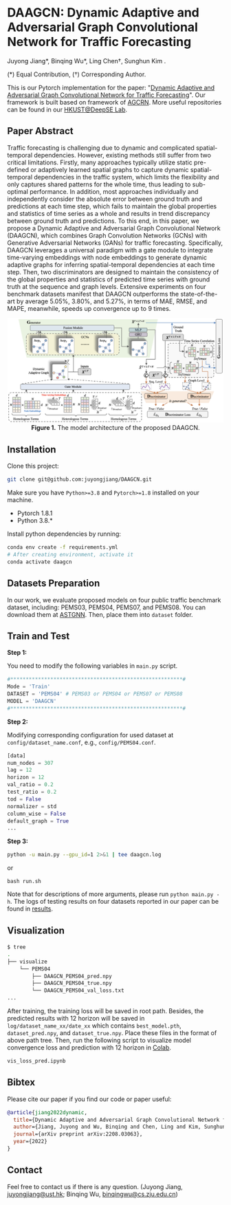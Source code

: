 # DAAGCN: Dynamic Adaptive and Adversarial Graph Convolutional Network for Traffic Forecasting
Juyong Jiang\*, Binqing Wu\*, Ling Chen†, Sunghun Kim .

(\*) Equal Contribution, (†) Corresponding Author.

This is our Pytorch implementation for the paper: "[Dynamic Adaptive and Adversarial Graph Convolutional Network for Traffic Forecasting](https://arxiv.org/abs/2208.03063)".
Our framework is built based on framework of [AGCRN](https://github.com/LeiBAI/AGCRN). More useful repositories can be found in our [HKUST@DeepSE Lab](https://github.com/AIM-SE).

## Paper Abstract
Traffic forecasting is challenging due to dynamic and complicated spatial-temporal dependencies. However, existing methods still suffer from two critical limitations. Firstly, many approaches typically utilize static pre-defined or adaptively learned spatial graphs to capture dynamic spatial-temporal dependencies in the traffic system, which limits the flexibility and only captures shared patterns for the whole time, thus leading to sub-optimal performance. In addition, most approaches individually and independently consider the absolute error between ground truth and predictions at each time step, which fails to maintain the global properties and statistics of time series as a whole and results in trend discrepancy between ground truth and predictions. To this end, in this paper, we propose a Dynamic Adaptive and Adversarial Graph Convolutional Network (DAAGCN), which combines Graph Convolution Networks (GCNs) with Generative Adversarial Networks (GANs) for traffic forecasting. Specifically, DAAGCN leverages a universal paradigm with a gate module to integrate time-varying embeddings with node embeddings to generate dynamic adaptive graphs for inferring spatial-temporal dependencies at each time step. Then, two discriminators are designed to maintain the consistency of the global properties and statistics of predicted time series with ground truth at the sequence and graph levels. Extensive experiments on four benchmark datasets manifest that DAAGCN outperforms the state-of-the-art by average 5.05%, 3.80%, and 5.27%, in terms of MAE, RMSE, and MAPE, meanwhile, speeds up convergence up to 9 times.

<p align="center">
  <img src="./DAAGCN.png" alt="DAAGCN Framework" width="800">
  <br>
  <b>Figure 1.</b> The model architecture of the proposed DAAGCN.
</p>

## Installation
Clone this project:

```bash
git clone git@github.com:juyongjiang/DAAGCN.git
```

Make sure you have `Python>=3.8` and `Pytorch>=1.8` installed on your machine. 

* Pytorch 1.8.1
* Python 3.8.*

Install python dependencies by running:

```bash
conda env create -f requirements.yml
# After creating environment, activate it
conda activate daagcn
```

## Datasets Preparation
In our work, we evaluate proposed models on four public traffic benchmark dataset, including: PEMS03, PEMS04, PEMS07, and PEMS08.
You can download them at [ASTGNN](https://github.com/guoshnBJTU/ASTGNN). Then, place them into `dataset` folder.

## Train and Test
**Step 1:**

You need to modify the following variables in `main.py` script. 
```python
#********************************************************#
Mode = 'Train'
DATASET = 'PEMS04' # PEMS03 or PEMS04 or PEMS07 or PEMS08
MODEL = 'DAAGCN'
#********************************************************#
```

**Step 2:**

Modifying corresponding configuration for used dataset at `config/dataset_name.conf`, e.g., `config/PEMS04.conf`.

```python
[data]
num_nodes = 307
lag = 12
horizon = 12
val_ratio = 0.2
test_ratio = 0.2
tod = False
normalizer = std
column_wise = False
default_graph = True
...
```

**Step 3:**
```bash
python -u main.py --gpu_id=1 2>&1 | tee daagcn.log
```
or 

```
bash run.sh
```

Note that for descriptions of more arguments, please run `python main.py -h`. The logs of testing results on four datasets reported in our paper can be found in [results](https://github.com/juyongjiang/DAAGCN/tree/master/results).

## Visualization
```bash
$ tree
.
├── visualize
    └── PEMS04
        ├── DAAGCN_PEMS04_pred.npy
        ├── DAAGCN_PEMS04_true.npy
        └── DAAGCN_PEMS04_val_loss.txt
...
``` 
After training, the training loss will be saved in root path. Besides, the predicted results with 12 horizon will be saved in `log/dataset_name_xx/date_xx` which contains `best_model.pth`, `dataset_pred.npy`, and `dataset_true.npy`. Place these files in the format of above path tree. Then, run the following script to visualize model convergence loss and prediction with 12 horizon in [Colab](https://colab.research.google.com/?utm_source=scs-index). 
```bash
vis_loss_pred.ipynb
```

## Bibtex
Please cite our paper if you find our code or paper useful:
```bibtex
@article{jiang2022dynamic,
  title={Dynamic Adaptive and Adversarial Graph Convolutional Network for Traffic Forecasting},
  author={Jiang, Juyong and Wu, Binqing and Chen, Ling and Kim, Sunghun},
  journal={arXiv preprint arXiv:2208.03063},
  year={2022}
}
```

## Contact
Feel free to contact us if there is any question. (Juyong Jiang, juyongjiang@ust.hk; Binqing Wu, binqingwu@cs.zju.edu.cn)



